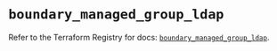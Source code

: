 # `boundary_managed_group_ldap`

Refer to the Terraform Registry for docs: [`boundary_managed_group_ldap`](https://registry.terraform.io/providers/hashicorp/boundary/1.1.14/docs/resources/managed_group_ldap).
